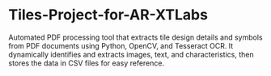 # Tiles-Project-for-AR-XTLabs
Automated PDF processing tool that extracts tile design details and symbols from PDF documents using Python, OpenCV, and Tesseract OCR. It dynamically identifies and extracts images, text, and characteristics, then stores the data in CSV files for easy reference.
